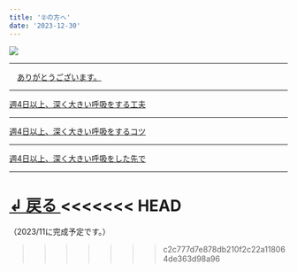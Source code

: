 ```yaml
---
title: '②の方へ'
date: '2023-12-30'
---
```

![](/images/2.jpg)
***
　[ありがとうございます。](/posts/2-01)
***
[ 週4日以上、深く大きい呼吸をする工夫 ](/posts/2-02)
***
[ 週4日以上、深く大きい呼吸をするコツ ](/posts/2-03)
***
[ 週4日以上、深く大きい呼吸をした先で ](/posts/2-04)
***
[ ↲ 戻る ](https://01234567890.thebase.in/about)
<<<<<<< HEAD
=======

（2023/11に完成予定です。）
>>>>>>> c2c777d7e878db210f2c22a118064de363d98a96
